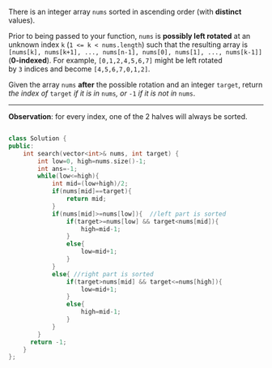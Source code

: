 There is an integer array `nums` sorted in ascending order (with **distinct** values).

Prior to being passed to your function, `nums` is **possibly left rotated** at an unknown index `k` (`1 <= k < nums.length`) such that the resulting array is `[nums[k], nums[k+1], ..., nums[n-1], nums[0], nums[1], ..., nums[k-1]]` (**0-indexed**). For example, `[0,1,2,4,5,6,7]` might be left rotated by `3` indices and become `[4,5,6,7,0,1,2]`.

Given the array `nums` **after** the possible rotation and an integer `target`, return _the index of_ `target` _if it is in_ `nums`_, or_ `-1` _if it is not in_ `nums`.

---
**Observation**:
for every index, one of the 2 halves will always be sorted. 


```cpp

class Solution {
public:
    int search(vector<int>& nums, int target) {
        int low=0, high=nums.size()-1;
        int ans=-1;
        while(low<=high){
            int mid=(low+high)/2;  
            if(nums[mid]==target){
                return mid;
            }
            if(nums[mid]>=nums[low]){  //left part is sorted
                if(target>=nums[low] && target<nums[mid]){
                    high=mid-1;
                }
                else{
                    low=mid+1;
                }
            }
            else{ //right part is sorted
                if(target>nums[mid] && target<=nums[high]){
                    low=mid+1;
                }
                else{
                    high=mid-1;
                }
            }
        }
      return -1;  
    }
};
```